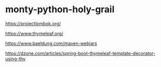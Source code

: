 # monty-python-holy-grail


https://projectlombok.org/

https://www.thymeleaf.org/

https://www.baeldung.com/maven-webjars

https://dzone.com/articles/spring-boot-thymeleaf-template-decorator-using-thy